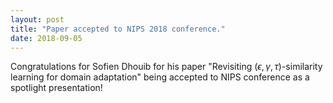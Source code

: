 ```yaml
---
layout: post
title: "Paper accepted to NIPS 2018 conference."
date: 2018-09-05
---
```

Congratulations for Sofien Dhouib for his paper "Revisiting $(\epsilon, \gamma, \tau)$-similarity learning for domain adaptation" being accepted to NIPS conference as a spotlight presentation!
